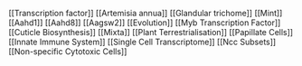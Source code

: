 [[Transcription factor]]
[[Artemisia annua]]
[[Glandular trichome]]
[[Mint]]
[[Aahd1]]
[[Aahd8]]
[[Aagsw2]]
[[Evolution]]
[[Myb Transcription Factor]]
[[Cuticle Biosynthesis]]
[[Mixta]]
[[Plant Terrestrialisation]]
[[Papillate Cells]]
[[Innate Immune System]]
[[Single Cell Transcriptome]]
[[Ncc Subsets]]
[[Non-specific Cytotoxic Cells]]
